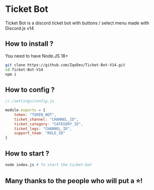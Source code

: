 # Ticket Bot

Ticket Bot is a discord ticket bot with buttons / select menu made with Discord.js v14

## How to install ?

You need to have Node.JS 18+
``````bash
git clone https://github.com/ZqxDev/Ticket-Bot-V14.git
cd Ticket-Bot-V14
npm i
``````

## How to config ?

```js
//./settings/config.js

module.exports = {
    token: "TOKEN_BOT",
    ticket_channel: "CHANNEL_ID",
    ticket_category: "CATEGORY_ID",
    ticket_logs: "CHANNEL_ID",
    support_team: "ROLE_ID"
}
```

## How to start ?
```bash
node index.js # To start the ticket-bot
```

## Many thanks to the people who will put a ⭐!
